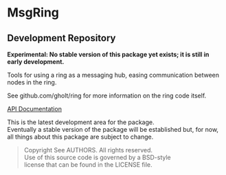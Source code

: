 # MsgRing
## Development Repository

**Experimental: No stable version of this package yet exists; it is still in
early development.**

Tools for using a ring as a messaging hub, easing communication between nodes
in the ring.

See github.com/gholt/ring for more information on the ring code itself.

[API Documentation](http://godoc.org/github.com/gholt/msgring)  

This is the latest development area for the package.  
Eventually a stable version of the package will be established but, for now,
all things about this package are subject to change.

> Copyright See AUTHORS. All rights reserved.  
> Use of this source code is governed by a BSD-style  
> license that can be found in the LICENSE file.
